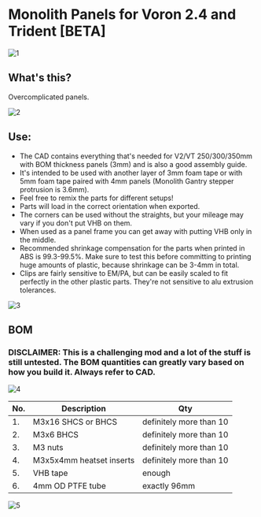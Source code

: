 # Monolith Panels for Voron 2.4 and Trident [BETA]

![1](Images/distant_view.png)
 
## What's this?
Overcomplicated panels.

![2](Images/upside_down.png)

## Use: 
- The CAD contains everything that's needed for V2/VT 250/300/350mm with BOM thickness panels (3mm) and is also a good assembly guide.
- It's intended to be used with another layer of 3mm foam tape or with 5mm foam tape paired with 4mm panels (Monolith Gantry stepper protrusion is 3.6mm).
- Feel free to remix the parts for different setups!
- Parts will load in the correct orientation when exported.
- The corners can be used without the straights, but your mileage may vary if you don't put VHB on them.
- When used as a panel frame you can get away with putting VHB only in the middle.
- Recommended shrinkage compensation for the parts when printed in ABS is 99.3-99.5%. Make sure to test this before committing to printing huge amounts of plastic, because shrinkage can be 3-4mm in total.
- Clips are fairly sensitive to EM/PA, but can be easily scaled to fit perfectly in the other plastic parts. They're not sensitive to alu extrusion tolerances.

![3](Images/inside.png)

## BOM
### DISCLAIMER: This is a challenging mod and a lot of the stuff is still untested. The BOM quantities can greatly vary based on how you build it. Always refer to CAD.

![4](Images/spread_out.png)

|No.|Description|Qty|
|---|---|---|
|1.|M3x16 SHCS or BHCS|definitely more than 10|
|2.|M3x6 BHCS|definitely more than 10|
|3.|M3 nuts|definitely more than 10|
|4.|M3x5x4mm heatset inserts|definitely more than 10|
|5.|VHB tape|enough|
|6.|4mm OD PTFE tube|exactly 96mm|

![5](Images/corner_closeup.png)